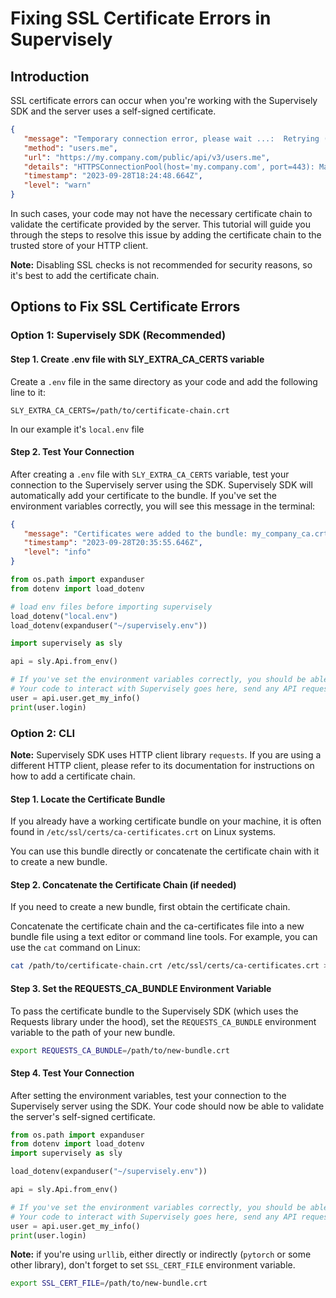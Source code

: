 <!-- # Self signed SSL certificate tutorial -->
# Fixing SSL Certificate Errors in Supervisely

## Introduction

SSL certificate errors can occur when you're working with the Supervisely SDK and the server uses a self-signed certificate.

```json
{
   "message": "Temporary connection error, please wait ...:  Retrying (1/10).", 
   "method": "users.me", 
   "url": "https://my.company.com/public/api/v3/users.me", 
   "details": "HTTPSConnectionPool(host='my.company.com', port=443): Max retries exceeded with url: /public/api/v3/users.me (Caused by SSLError(SSLCertVerificationError(1, '[SSL: CERTIFICATE_VERIFY_FAILED] certificate verify failed: self-signed certificate in certificate chain (_ssl.c:1131)')))", 
   "timestamp": "2023-09-28T18:24:48.664Z", 
   "level": "warn"
}
```

In such cases, your code may not have the necessary certificate chain to validate the certificate provided by the server. This tutorial will guide you through the steps to resolve this issue by adding the certificate chain to the trusted store of your HTTP client.

**Note:** Disabling SSL checks is not recommended for security reasons, so it's best to add the certificate chain.

## Options to Fix SSL Certificate Errors

### Option 1: Supervisely SDK (Recommended)

#### Step 1. Create .env file with SLY_EXTRA_CA_CERTS variable

Create a `.env` file in the same directory as your code and add the following line to it:

```text
SLY_EXTRA_CA_CERTS=/path/to/certificate-chain.crt
```

In our example it's `local.env` file

#### Step 2. Test Your Connection

After creating a `.env` file with `SLY_EXTRA_CA_CERTS` variable, test your connection to the Supervisely server using the SDK. Supervisely SDK will automatically add your certificate to the bundle. If you've set the environment variables correctly, you will see this message in the terminal:

```json
{
   "message": "Certificates were added to the bundle: my_company_ca.crt",
   "timestamp": "2023-09-28T20:35:55.646Z",
   "level": "info"
}
```

```python
from os.path import expanduser
from dotenv import load_dotenv

# load env files before importing supervisely
load_dotenv("local.env")
load_dotenv(expanduser("~/supervisely.env"))

import supervisely as sly

api = sly.Api.from_env()

# If you've set the environment variables correctly, you should be able to connect to the server
# Your code to interact with Supervisely goes here, send any API request, for example request user info
user = api.user.get_my_info()
print(user.login)
```

### Option 2: CLI

**Note:** Supervisely SDK uses HTTP client library `requests`. If you are using a different HTTP client, please refer to its documentation for instructions on how to add a certificate chain.

#### Step 1. Locate the Certificate Bundle

If you already have a working certificate bundle on your machine, it is often found in `/etc/ssl/certs/ca-certificates.crt` on Linux systems.

You can use this bundle directly or concatenate the certificate chain with it to create a new bundle.

#### Step 2. Concatenate the Certificate Chain (if needed)

If you need to create a new bundle, first obtain the certificate chain.

Concatenate the certificate chain and the ca-certificates file into a new bundle file using a text editor or command line tools. For example, you can use the `cat` command on Linux:

```bash
cat /path/to/certificate-chain.crt /etc/ssl/certs/ca-certificates.crt > /path/to/new-bundle.crt
```

#### Step 3. Set the REQUESTS_CA_BUNDLE Environment Variable

To pass the certificate bundle to the Supervisely SDK (which uses the Requests library under the hood), set the `REQUESTS_CA_BUNDLE` environment variable to the path of your new bundle.

```bash
export REQUESTS_CA_BUNDLE=/path/to/new-bundle.crt
```

#### Step 4. Test Your Connection

After setting the environment variables, test your connection to the Supervisely server using the SDK. Your code should now be able to validate the server's self-signed certificate.

```python
from os.path import expanduser
from dotenv import load_dotenv
import supervisely as sly

load_dotenv(expanduser("~/supervisely.env"))

api = sly.Api.from_env()

# If you've set the environment variables correctly, you should be able to connect to the server
# Your code to interact with Supervisely goes here, send any API request, for example request user info
user = api.user.get_my_info()
print(user.login)
```

**Note:** if you're using `urllib`, either directly or indirectly (`pytorch` or some other library), don't forget to set `SSL_CERT_FILE` environment variable.

```bash
export SSL_CERT_FILE=/path/to/new-bundle.crt
```
